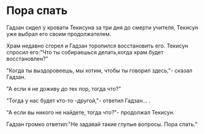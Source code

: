 # Пора спать

Гадзан сидел у кровати Текисуна за три дня до смерти учителя, Текисун уже выбрал его своим продолжателем.

Храм недавно сгорел и Гадзан торопился восстановить его. Текисун спросил его:"Что ты собираешься делать,когда храм будет восстановлен?"

"Когда ты выздоровеешь, мы хотим, чтобы ты говорил здесь,"- сказал Гадзан.

"А если я не доживу до тех пор, тогда что?"

"Тогда у нас будет кто-то -другой,"- ответил Гадзан... .

"А если вы никого не найдете, тогда что?"- продолжал Текисун.

Гадзан громко ответил:"Не задавай такие глупые вопросы. Пора спать."
